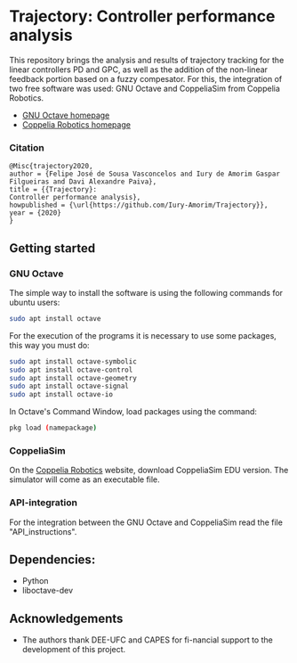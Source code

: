 # Trajectory: Controller   performance   analysis

This repository brings the analysis and results of trajectory tracking for the linear controllers PD and GPC, as well as the addition of the non-linear feedback portion based on a fuzzy compesator.
For this, the integration of two free software was used: GNU Octave and CoppeliaSim from Coppelia Robotics.


* [GNU Octave homepage](https://www.gnu.org/software/octave/)
* [Coppelia Robotics homepage](https://www.coppeliarobotics.com/)

### Citation
```
@Misc{trajectory2020,
author = {Felipe José de Sousa Vasconcelos and Iury de Amorim Gaspar Filgueiras and Davi Alexandre Paiva},
title = {{Trajectory}: 
Controller performance analysis},
howpublished = {\url{https://github.com/Iury-Amorim/Trajectory}},
year = {2020}
}

```


## Getting started 

### GNU Octave

The simple way to install the software is using the following commands for ubuntu users:

```bash
sudo apt install octave
```


For the execution of the programs it is necessary to use some packages, this way you must do:
```bash
sudo apt install octave-symbolic
sudo apt install octave-control
sudo apt install octave-geometry
sudo apt install octave-signal
sudo apt install octave-io
```

In Octave's Command Window, load packages using the command:

```bash
pkg load (namepackage)
```
### CoppeliaSim
On the [Coppelia Robotics](https://www.coppeliarobotics.com/) website, download CoppeliaSim EDU version. 
The simulator will come as an executable file.

### API-integration
For the integration between the GNU Octave and CoppeliaSim read the file "API_instructions".

## Dependencies:

  - Python
  - liboctave-dev
  
  
## Acknowledgements
* The authors thank DEE-UFC and CAPES for fi-nancial support to the development of this project.


